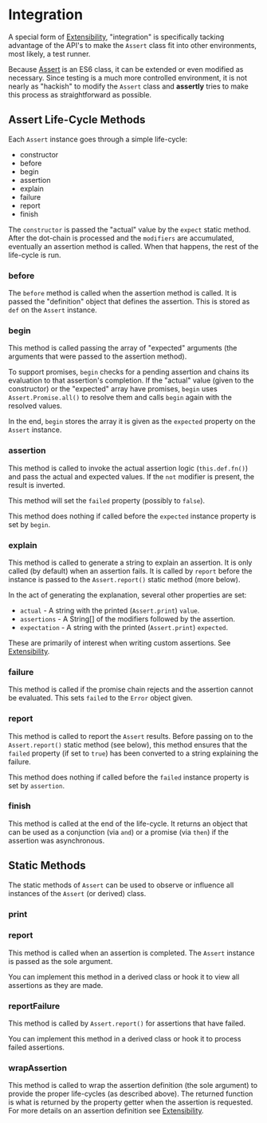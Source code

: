 # Integration

A special form of [Extensibility](./Extensibility.md), "integration" is specifically
tacking advantage of the API's to make the `Assert` class fit into other environments,
most likely, a test runner.

Because [Assert](./Assert.md) is an ES6 class, it can be extended or even modified as
necessary. Since testing is a much more controlled environment, it is not nearly as
"hackish" to modify the `Assert` class and **assertly** tries to make this process as
straightforward as possible.

## Assert Life-Cycle Methods

Each `Assert` instance goes through a simple life-cycle:

 - constructor
 - before
 - begin
 - assertion
 - explain
 - failure
 - report
 - finish

The `constructor` is passed the "actual" value by the `expect` static method. After
the dot-chain is processed and the `modifiers` are accumulated, eventually an
assertion method is called. When that happens, the rest of the life-cycle is run.

### before

The `before` method is called when the assertion method is called. It is passed
the "definition" object that defines the assertion. This is stored as `def` on the
`Assert` instance.

### begin

This method is called passing the array of "expected" arguments (the arguments that
were passed to the assertion method).

To support promises, `begin` checks for a pending assertion and chains its evaluation
to that assertion's completion. If the "actual" value (given to the constructor) or
the "expected" array have promises, `begin` uses `Assert.Promise.all()` to resolve
them and calls `begin` again with the resolved values.

In the end, `begin` stores the array it is given as the `expected` property on the
`Assert` instance.

### assertion

This method is called to invoke the actual assertion logic (`this.def.fn()`) and
pass the actual and expected values. If the `not` modifier is present, the result
is inverted.

This method will set the `failed` property (possibly to `false`).

This method does nothing if called before the `expected` instance property is set
by `begin`.

### explain

This method is called to generate a string to explain an assertion. It is only
called (by default) when an assertion fails. It is called by `report` before the
instance is passed to the `Assert.report()` static method (more below).

In the act of generating the explanation, several other properties are set:

 - `actual` - A string with the printed (`Assert.print`) `value`.
 - `assertions` - A String[] of the modifiers followed by the assertion.
 - `expectation` - A string with the printed (`Assert.print`) `expected`.

These are primarily of interest when writing custom assertions. See
[Extensibility](./Extensibility.md).

### failure

This method is called if the promise chain rejects and the assertion cannot be
evaluated. This sets `failed` to the `Error` object given.

### report

This method is called to report the `Assert` results. Before passing on to the
`Assert.report()` static method (see below), this method ensures that the `failed`
property (if set to `true`) has been converted to a string explaining the failure.

This method does nothing if called before the `failed` instance property is set
by `assertion`.

### finish

This method is called at the end of the life-cycle. It returns an object that
can be used as a conjunction (via `and`) or a promise (via `then`) if the assertion
was asynchronous.

## Static Methods

The static methods of `Assert` can be used to observe or influence all instances
of the `Assert` (or derived) class.

### print

### report

This method is called when an assertion is completed. The `Assert` instance is
passed as the sole argument.

You can implement this method in a derived class or hook it to view all assertions
as they are made.

### reportFailure

This method is called by `Assert.report()` for assertions that have failed.

You can implement this method in a derived class or hook it to process failed
assertions.

### wrapAssertion

This method is called to wrap the assertion definition (the sole argument) to
provide the proper life-cycles (as described above). The returned function is
what is returned by the property getter when the assertion is requested. For
more details on an assertion definition see [Extensibility](./Extensibility.md).
